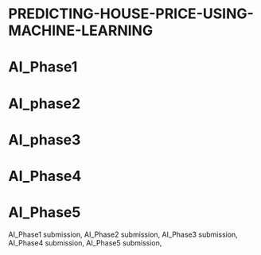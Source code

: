 # PREDICTING-HOUSE-PRICE-USING-MACHINE-LEARNING
# AI_Phase1
# AI_phase2
# AI_phase3
# AI_Phase4
# AI_Phase5
AI_Phase1 submission,
AI_Phase2 submission,
AI_Phase3 submission,
AI_Phase4 submission,
AI_Phase5 submission,

